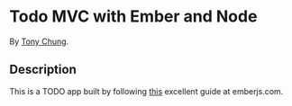 # Todo MVC with Ember and Node

By [Tony Chung](http://www.github.com/tonycchung).

## Description
This is a TODO app built by following [this](http://emberjs.com/guides/getting-started/) excellent guide at emberjs.com.